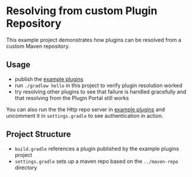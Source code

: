 # Resolving from custom Plugin Repository

This example project demonstrates how plugins can be resolved from a custom Maven
repository.

## Usage

- publish the [example plugins](../publish-to-custom-repository)
- run `./gradlew hello` in this project to verify plugin resolution worked
- try resolving other plugins to see that failure is handled gracefully
and that resolving from the Plugin Portal still works

You can also run the the Http repo server in [example plugins](../publish-to-custom-reposiotry)
and uncomment it in `settings.gradle` to see authentication in action.

## Project Structure

- `build.gradle` references a plugin published by the example plugins project
- `settings.gradle` sets up a maven repo based on the `../maven-repo` directory
